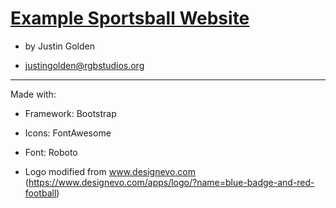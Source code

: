 # [Example Sportsball Website](justingolden21.github.io/sports-website)
  
- by Justin Golden

- justingolden@rgbstudios.org

<hr>

Made with:

- Framework: Bootstrap

- Icons: FontAwesome

- Font: Roboto

- Logo modified from www.designevo.com (https://www.designevo.com/apps/logo/?name=blue-badge-and-red-football)
